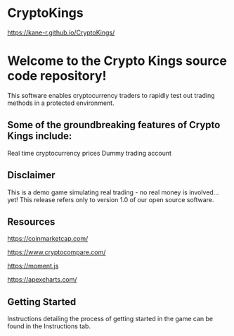 # CryptoKings

https://kane-r.github.io/CryptoKings/

# Welcome to the Crypto Kings source code repository!
This software enables cryptocurrency traders to rapidly test out trading methods in a protected environment.

## Some of the groundbreaking features of Crypto Kings include:

Real time cryptocurrency prices
Dummy trading account

## Disclaimer
This is a demo game simulating real trading - no real money is involved... yet! This release refers only to version 1.0 of our open source software.

## Resources
https://coinmarketcap.com/ 

https://www.cryptocompare.com/

https://moment.js

https://apexcharts.com/

## Getting Started
Instructions detailing the process of getting started in the game can be found in the Instructions tab.
